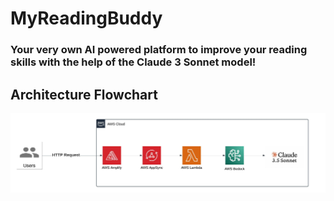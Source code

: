 # MyReadingBuddy
### Your very own AI powered platform to improve your reading skills with the help of the Claude 3 Sonnet model!

## Architecture Flowchart
<img src="assets/Flowchart.jpeg" alt="Architecture Flowchart">